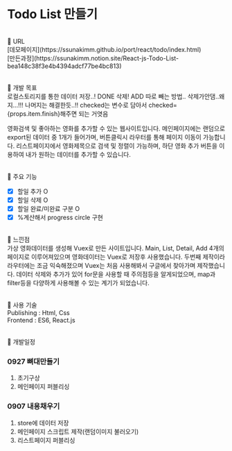 
# Todo List 만들기
<br>
📌 URL<br>
[데모페이지](https://ssunakimm.github.io/port/react/todo/index.html)<br>
[만든과정](https://ssunakimm.notion.site/React-js-Todo-List-bea148c38f3e4b4394adcf77be4bc813)
<br><br>

📌 개발 목표<br>
로컬스토리지를 통한 데이터 저장..!
DONE 삭제!
ADD 따로 빼는 방법..
삭제가안댐..왜지...!!!
나머지는 해결한듯..!! checked는 변수로 담아서 checked={props.item.finish}해주면 되는 거엿음

영화검색 및 좋아하는 영화를 추가할 수 있는 웹사이트입니다.
메인페이지에는 랜덤으로 export된 데이터 중 1개가 들어가며,
버튼클릭시 라우터를 통해 페이지 이동이 가능합니다.
리스트페이지에서 영화제목으로 검색 및 정렬이 가능하며,
하단 영화 추가 버튼을 이용하여 내가 원하는 데이터를 추가할 수 있습니다. 
<br><br>

📌 주요 기능<br>
* [x] 할일 추가 O
* [x] 할일 삭제 O
* [x] 할일 완료/미완료 구분 O
* [x] %계산해서 progress circle 구현
<br><br>

📌 느낀점<br>
가상 영화데이터를 생성해 Vuex로 만든 사이트입니다.
Main, List, Detail, Add 4개의 페이지로 이루어져있으며 영화데이터는
Vuex로 저장후 사용했습니다. 두번째 제작이라 라우터에는 조금 익숙해졌으며
Vuex는 처음 사용해봐서 구글에서 찾아가며 제작했습니다.
데이터 삭제와 추가가 있어 for문을 사용할 때 주의점등을 알게되었으며,
map과 filter등을 다양하게 사용해볼 수 있는 계기가 되었습니다.
<br><br>

📌 사용 기술<br>
Publishing : Html, Css<br> 
Frontend : ES6, React.js 
<br><br>

📌 개발일정<br>

### 0927 뼈대만들기
1. 초기구상 
2. 메인페이지 퍼블리싱

### 0907 내용채우기
1. store에 데이터 저장
2. 메인페이지 스크립트 제작(랜덤이미지 불러오기)
3. 리스트페이지 퍼블리싱



